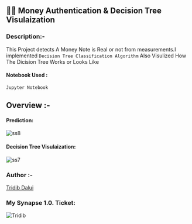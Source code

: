 ##  👨‍💻 Money Authentication & Decision Tree Visulaization

### Description:-
This Project detects A Money Note is Real or not from measurements.I implemented `Decision Tree Classification Algorithm` Also Visulized How The Dicision Tree Works or Looks Like

#### Notebook Used : 
  `Jupyter Notebook`

## Overview :-

 #### Prediction:
 
 ![ss8](https://user-images.githubusercontent.com/105111251/212953786-3fe33087-56d4-4213-bb6e-26e09f433f68.jpg)
 
#### Decision Tree Visulaization:


![ss7](https://user-images.githubusercontent.com/105111251/212954109-c7e6de42-704a-4e30-9947-d214a7be6019.jpg)


### Author :-
[Tridib Dalui](https://github.com/TridibD004)

### My Synapse 1.0. Ticket:

![Tridib](https://user-images.githubusercontent.com/105111251/211640187-5fffd375-f04e-493a-a2ff-cd293351eefa.png)
